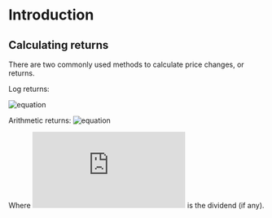 # Introduction


## Calculating returns

There are two commonly used methods to calculate price changes, or returns.

Log returns:

![equation](https://latex.codecogs.com/svg.latex?R_t=ln(P_t+D_t)-ln(P_{t-1}))

Arithmetic returns:
![equation](https://latex.codecogs.com/svg.latex?R_t=frac{P_t+D_t-P{t-1}{P{t-1})

Where ![equation](https://latex.codecogs.com/svg.latex?D) is the dividend (if any).


